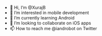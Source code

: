 - 👋 Hi, I’m @XurajB
- 👀 I’m interested in mobile development
- 🌱 I’m currently learning Android
- 💞️ I’m looking to collaborate on iOS apps
- 📫 How to reach me @iandrobot on Twitter

<!---
XurajB/XurajB is a ✨ special ✨ repository because its `README.md` (this file) appears on your GitHub profile.
You can click the Preview link to take a look at your changes.
--->
